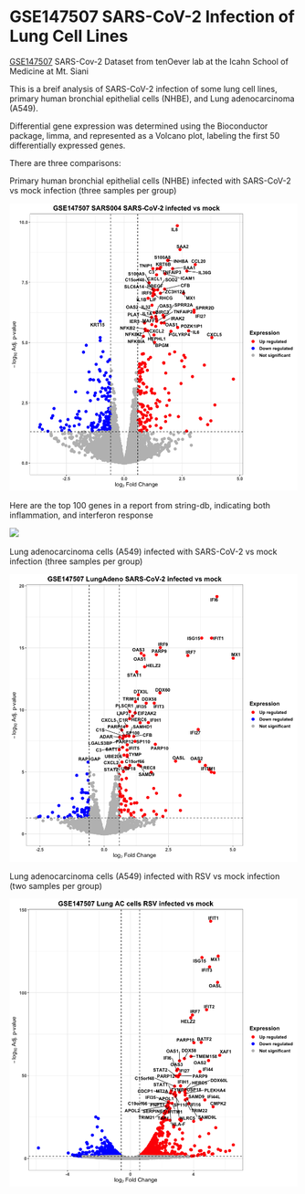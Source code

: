 # GSE147507 SARS-CoV-2 Infection of Lung Cell Lines
[GSE147507](https://www.ncbi.nlm.nih.gov/geo/query/acc.cgi?acc=GSE147507) SARS-Cov-2 Dataset from tenOever lab at the Icahn School of Medicine at Mt. Siani

This is a breif analysis of SARS-CoV-2 infection of some lung cell lines, primary human bronchial epithelial cells (NHBE), and Lung adenocarcinoma (A549).

Differential gene expression was determined using the Bioconductor package, limma, and represented as a Volcano plot, labeling the first 50 differentially expressed genes.

There are three comparisons:

Primary human bronchial epithelial cells (NHBE) infected with SARS-CoV-2 vs mock infection (three samples per group)

![](results/LungEpi_CoV2vsMock.png)

Here are the top 100 genes in a report from string-db, indicating both inflammation, and interferon response

![](results/Top100_SARS-Cov-2_DEG.png)

Lung adenocarcinoma cells (A549) infected with SARS-CoV-2 vs mock infection (three samples per group)

![](results/LungAC_CoV2vsMock.png)

Lung adenocarcinoma cells (A549) infected with RSV vs mock infection (two samples per group)

![](results/LungAC_RSVvsMock.png)
